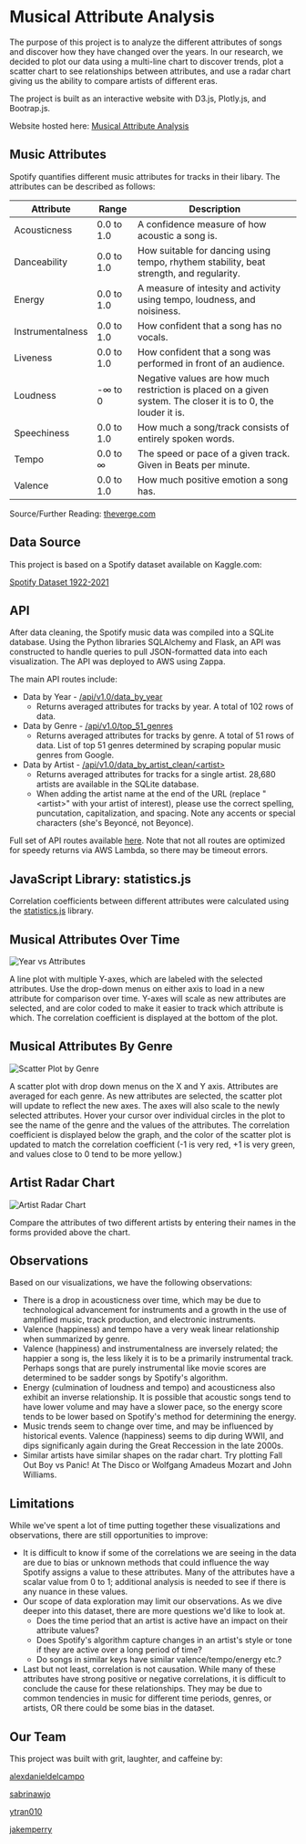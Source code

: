 # Musical Attribute Analysis

The purpose of this project is to analyze the different attributes of songs and discover how they have changed over the years. In our research, we decided to plot our data using a multi-line chart to discover trends, plot a scatter chart to see relationships between attributes, and use a radar chart giving us the ability to compare artists of different eras.

The project is built as an interactive website with D3.js, Plotly.js, and Bootrap.js.

Website hosted here:
[Musical Attribute Analysis](http://zappa-75xn5ti4y.s3-website-us-west-1.amazonaws.com/index.html)

## Music Attributes

Spotify quantifies different music attributes for tracks in their libary.  The attributes can be described as follows:

|Attribute|Range|Description|
|-|-|-|
|Acousticness|0.0 to 1.0|A confidence measure of how acoustic a song is.|
|Danceability|0.0 to 1.0|How suitable for dancing using tempo, rhythem stability, beat strength, and regularity.|
|Energy|0.0 to 1.0|A measure of intesity and activity using tempo, loudness, and noisiness.|
|Instrumentalness|0.0 to 1.0|How confident that a song has no vocals.|
|Liveness|0.0 to 1.0|How confident that a song was performed in front of an audience. |
|Loudness|-∞ to 0|Negative values are how much restriction is placed on a given system. The closer it is to 0, the louder it is.|
|Speechiness|0.0 to 1.0|How much a song/track consists of entirely spoken words.|
|Tempo|0.0 to ∞ |The speed or pace of a given track. Given in Beats per minute.|
|Valence|0.0 to 1.0|How much positive emotion a song has.|

Source/Further Reading: [theverge.com](https://www.theverge.com/tldr/2018/2/5/16974194/spotify-recommendation-algorithm-playlist-hack-nelson)

## Data Source

This project is based on a Spotify dataset available on Kaggle.com:

[Spotify Dataset 1922-2021](https://www.kaggle.com/yamaerenay/spotify-dataset-19212020-160k-tracks)

## API

After data cleaning, the Spotify music data was compiled into a SQLite database.  Using the Python libraries SQLAlchemy and Flask, an API was constructed to handle queries to pull JSON-formatted data into each visualization. The API was deployed to AWS using Zappa.

The main API routes include:
- Data by Year - [/api/v1.0/data_by_year](https://zmyd1nzqug.execute-api.us-west-1.amazonaws.com/dev/api/v1.0/data_by_year)
  - Returns averaged attributes for tracks by year.  A total of 102 rows of data.
- Data by Genre - [/api/v1.0/top_51_genres](https://zmyd1nzqug.execute-api.us-west-1.amazonaws.com/dev/api/v1.0/top_51_genres)
  - Returns averaged attributes for tracks by genre.  A total of 51 rows of data.  List of top 51 genres determined by scraping popular music genres from Google.
- Data by Artist - [/api/v1.0/data_by_artist_clean/&lt;artist&gt;](https://zmyd1nzqug.execute-api.us-west-1.amazonaws.com/dev/api/v1.0/data_by_artist_clean/The%20B-52's)
  - Returns averaged attributes for tracks for a single artist.  28,680 artists are available in the SQLite database.
  - When adding the artist name at the end of the URL (replace "&lt;artist&gt;" with your artist of interest), please use the correct spelling, puncutation, capitalization, and spacing.  Note any accents or special characters (she's Beyoncé, not Beyonce).

Full set of API routes available [here](https://zmyd1nzqug.execute-api.us-west-1.amazonaws.com/dev).  Note that not all routes are optimized for speedy returns via AWS Lambda, so there may be timeout errors.

## JavaScript Library: statistics.js

Correlation coefficients between different attributes were calculated using the [statistics.js](https://thisancog.github.io/statistics.js/index.html) library.

## Musical Attributes Over Time

![Year vs Attributes](Main/Images/Year_Vs_Attributes.png)

A line plot with multiple Y-axes, which are labeled with the selected attributes.  Use the drop-down menus on either axis to load in a new attribute for comparison over time.  Y-axes will scale as new attributes are selected, and are color coded to make it easier to track which attribute is which.  The correlation coefficient is displayed at the bottom of the plot.

## Musical Attributes By Genre

![Scatter Plot by Genre](Main/Images/speech_vs_dance.png)

A scatter plot with drop down menus on the X and Y axis.  Attributes are averaged for each genre.  As new attributes are selected, the scatter plot will update to reflect the new axes.  The axes will also scale to the newly selected attributes.  Hover your cursor over individual circles in the plot to see the name of the genre and the values of the attributes.  The correlation coefficient is displayed below the graph, and the color of the scatter plot is updated to match the correlation coefficient (-1 is very red, +1 is very green, and values close to 0 tend to be more yellow.)

## Artist Radar Chart

![Artist Radar Chart](Main/Images/radar.png)

Compare the attributes of two different artists by entering their names in the forms provided above the chart.  

## Observations

Based on our visualizations, we have the following observations:

- There is a drop in acousticness over time, which may be due to technological advancement for instruments and a growth in the use of amplified music, track production, and electronic instruments.
- Valence (happiness) and tempo have a very weak linear relationship when summarized by genre.
- Valence (happiness) and instrumentalness are inversely related; the happier a song is, the less likely it is to be a primarily instrumental track.  Perhaps songs that are purely instrumental like movie scores are determined to be sadder songs by Spotify's algorithm.
- Energy (culmination of loudness and tempo) and acousticness also exhibit an inverse relationship.  It is possible that acoustic songs tend to have lower volume and may have a slower pace, so the energy score tends to be lower based on Spotify's method for determining the energy.
- Music trends seem to change over time, and may be influenced by historical events.  Valence (happiness) seems to dip during WWII, and dips significanly again during the Great Reccession in the late 2000s.
- Similar artists have similar shapes on the radar chart.  Try plotting Fall Out Boy vs Panic! At The Disco or Wolfgang Amadeus Mozart and John Williams.  

## Limitations
While we've spent a lot of time putting together these visualizations and observations, there are still opportunities to improve:
- It is difficult to know if some of the correlations we are seeing in the data are due to bias or unknown methods that could influence the way Spotify assigns a value to these attributes.  Many of the attributes have a scalar value from 0 to 1; additional analysis is needed to see if there is any nuance in these values.
- Our scope of data exploration may limit our observations.  As we dive deeper into this dataset, there are more questions we'd like to look at.
  - Does the time period that an artist is active have an impact on their attribute values?
  - Does Spotify's algorithm capture changes in an artist's style or tone if they are active over a long period of time?
  - Do songs in similar keys have similar valence/tempo/energy etc.?
- Last but not least, correlation is not causation.  While many of these attributes have strong positive or negative correlations, it is difficult to conclude the cause for these relationships.  They may be due to common tendencies in music for different time periods, genres, or artists, OR there could be some bias in the dataset.

## Our Team

This project was built with grit, laughter, and caffeine by:

[alexdanieldelcampo](https://github.com/alexdanieldelcampo/)

[sabrinawjo](https://github.com/sabrinawjo)

[ytran010](https://github.com/ytran010)

[jakemperry](https://github.com/jakemperry)
